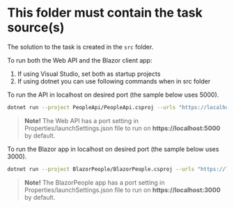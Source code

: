 # This folder must contain the task source(s)

The solution to the task is created in the `src` folder.

To run both the Web API and the Blazor client app:

1. If using Visual Studio, set both as startup projects
2. If using dotnet you can use following commands when in src folder

To run the API in localhost on desired port (the sample below uses 5000).

```sh
dotnet run --project PeopleApi/PeopleApi.csproj --urls "https://localhost:5000"
```

> **Note!** The Web API has a port setting in Properties/launchSettings.json file to run on **https://localhost:5000** by default.


To run the Blazor app in localhost on desired port (the sample below uses 3000).

```sh
dotnet run --project BlazorPeople/BlazorPeople.csproj --urls "https://localhost:3000"
```

> **Note!** The BlazorPeople app has a port setting in Properties/launchSettings.json file to run on **https://localhost:3000** by default.
